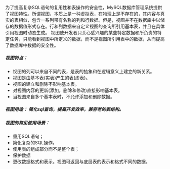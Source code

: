 为了提高复杂SQL语句的复用性和表操作的安全性，MySQL数据库管理系统提供了视图特性。所谓视图，本质上是一种虚拟表，在物理上是不存在的，其内容与真实的表相似，包含一系列带有名称的列和行数据。但是，视图并不在数据库中以储存的数据值形式存在。行和列数据来自定义视图的查询所引用基本表，并且在具体引用视图时动态生成。
视图使开发者只关心感兴趣的某些特定数据和所负责的特定任务，只能看到视图中所定义的数据，而不是视图所引用表中的数据，从而提高了数据库中数据的安全性。

##### 视图特点：
-   视图的列可以来自不同的表，是表的抽象和在逻辑意义上建立的新关系。
-   视图是由基本表(实表)产生的表(虚表)。
-   视图的建立和删除不影响基本表。
-   对视图内容的更新(添加，删除和修改)直接影响基本表。
-   当视图来自多个基本表时，不允许添加和删除数据。

##### 视图用途： 简化sql查询，提高开发效率，兼容老的表结构。

##### 视图的常见使用场景：

-   重用SQL语句；
-   简化复杂的SQL操作。
-   使用表的组成部分而不是整个表；
-   保护数据
-   更改数据格式和表示。视图可返回与底层表的表示和格式不同的数据。
